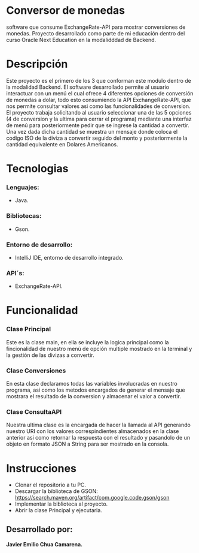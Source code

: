 # Conversor de monedas
software que consume ExchangeRate-API para mostrar conversiones de monedas. Proyecto desarrollado como parte de mi educación dentro del curso Oracle Next Education en la modalidddad de Backend.

# Descripción

Este proyecto es el primero de los 3 que conforman este modulo dentro de la modalidad Backend. El software desarrollado permite al usuario interactuar con un menú el cual ofrece 4 diferentes opciones de conversión de monedas a dolar, todo esto consumiendo la API ExchangeRate-API, que nos permite consultar valores asi como las funcionalidades de conversion.
El proyecto trabaja solicitando al usuario seleccionar una de las 5 opciones (4 de conversion y la ultima para cerrar el programa) mediante una interfaz de menú para posteriormente pedir que se ingrese la cantidad a convertir.
Una vez dada dicha cantidad se muestra un mensaje donde coloca el codigo ISO de la diviza a convertir seguido del monto y posteriormente la cantidad equivalente en Dolares Americanos.

# Tecnologias

### Lenguajes:
- Java.
### Bibliotecas:
- Gson.
### Entorno de desarrollo:
- IntelliJ IDE, entorno de desarrollo integrado.
### API´s:
- ExchangeRate-API.

# Funcionalidad

### Clase Principal 
Este es la clase main, en ella se incluye la logica principal como la fincionalidad de nuestro menú de opción multiple mostrado en la terminal y la gestión de las divizas a convertir.

### Clase Conversiones 
En esta clase declaramos todas las variables involucradas en nuestro programa, asi como los metodos encargados de generar el mensaje que mostrara el resultado de la conversion y almacenar el valor a convertir.

### Clase ConsultaAPI
Nuestra ultima clase es la encargada de hacer la llamada al API generando nuestro URI con los valores correspindientes almacenados en la clase anterior asi como retornar la respuesta con el resultado y pasandolo de un objeto en formato JSON a String para ser mostrado en la consola.

# Instrucciones

- Clonar el repositorio a tu PC.
- Descargar la biblioteca de GSON: https://search.maven.org/artifact/com.google.code.gson/gson
- Implementar la biblioteca al proyecto.
- Abrir la clase Principal y ejecutarla.

## Desarrollado por:

#### Javier Emilio Chua Camarena.


